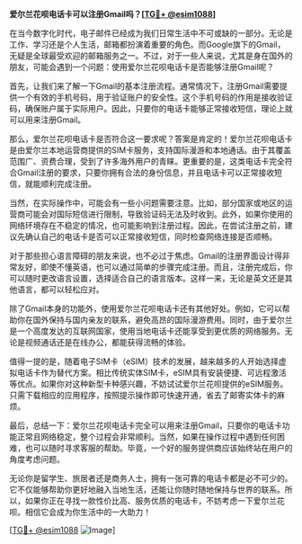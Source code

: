 **爱尔兰花呗电话卡可以注册Gmail吗？[[TG💪+ @esim1088](https://t.me/s/esim1088)]**

在当今数字化时代，电子邮件已经成为我们日常生活中不可或缺的一部分。无论是工作、学习还是个人生活，邮箱都扮演着重要的角色。而Google旗下的Gmail，无疑是全球最受欢迎的邮箱服务之一。不过，对于一些人来说，尤其是身在国外的朋友，可能会遇到一个问题：使用爱尔兰花呗电话卡是否能够注册Gmail呢？

首先，让我们来了解一下Gmail的基本注册流程。通常情况下，注册Gmail需要提供一个有效的手机号码，用于验证账户的安全性。这个手机号码的作用是接收验证码，确保账户属于实际用户。因此，只要你的电话卡能够正常接收短信，理论上就可以用来注册Gmail。

那么，爱尔兰花呗电话卡是否符合这一要求呢？答案是肯定的！爱尔兰花呗电话卡是由爱尔兰本地运营商提供的SIM卡服务，支持国际漫游和本地通话。由于其覆盖范围广、资费合理，受到了许多海外用户的青睐。更重要的是，这类电话卡完全符合Gmail注册的要求，只要你拥有合法的身份信息，并且电话卡可以正常接收短信，就能顺利完成注册。

当然，在实际操作中，可能会有一些小问题需要注意。比如，部分国家或地区的运营商可能会对国际短信进行限制，导致验证码无法及时收到。此外，如果你使用的网络环境存在不稳定的情况，也可能影响到注册过程。因此，在尝试注册之前，建议先确认自己的电话卡是否可以正常接收短信，同时检查网络连接是否顺畅。

对于那些担心语言障碍的朋友来说，也不必过于焦虑。Gmail的注册界面设计得非常友好，即使不懂英语，也可以通过简单的步骤完成注册。而且，注册完成后，你可以随时更改语言设置，选择适合自己的语言版本。这样一来，无论是英文还是其他语言，都可以轻松应对。

除了Gmail本身的功能外，使用爱尔兰花呗电话卡还有其他好处。例如，它可以帮助你在国外保持与国内亲友的联系，避免高昂的国际漫游费用。同时，由于爱尔兰是一个高度发达的互联网国家，使用当地电话卡还能享受到更优质的网络服务。无论是视频通话还是在线办公，都能获得流畅的体验。

值得一提的是，随着电子SIM卡（eSIM）技术的发展，越来越多的人开始选择虚拟电话卡作为替代方案。相比传统实体SIM卡，eSIM具有安装便捷、可远程激活等优点。如果你对这种新型卡种感兴趣，不妨试试爱尔兰花呗提供的eSIM服务。只需下载相应的应用程序，按照提示操作即可快速开通，省去了邮寄实体卡的麻烦。

最后，总结一下：爱尔兰花呗电话卡完全可以用来注册Gmail，只要你的电话卡功能正常且网络稳定，整个过程会非常顺利。当然，如果在操作过程中遇到任何困难，也可以随时寻求客服的帮助。毕竟，一个好的服务提供商应该始终站在用户的角度考虑问题。

无论你是留学生、旅居者还是商务人士，拥有一张可靠的电话卡都是必不可少的。它不仅能够帮助你更好地融入当地生活，还能让你随时随地保持与世界的联系。所以，如果你正在寻找一款性价比高、服务优质的电话卡，不妨考虑一下爱尔兰花呗。相信它会成为你生活中的一大助力！

[[TG💪+ @esim1088](https://t.me/s/esim1088) ![Image](https://i.postimg.cc/4NQfJmqS/Snipaste-2025-05-13-00-14-12.png)]